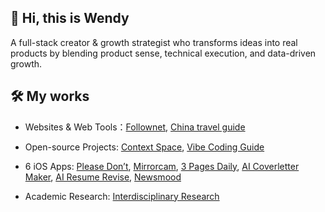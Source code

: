 ## 👋 Hi, this is Wendy

A full-stack creator & growth strategist who transforms ideas into real products by blending product sense, technical execution, and data-driven growth.


## 🛠️ My works

- Websites & Web Tools：[Follownet](https://www.follownet.online), [China travel guide](https://www.localtravelguide.fun)

- Open-source Projects: [Context Space](https://github.com/context-space/context-space), [Vibe Coding Guide](https://github.com/wendy7756/vibe-coding-guide)

- 6 iOS Apps: [Please Don’t](https://apps.apple.com/us/app/please-dont-display-messages/id6744848735), [Mirrorcam](https://apps.apple.com/us/app/mirrorcam-reference-camera/id6745373013), [3 Pages Daily](https://apps.apple.com/us/app/3-pages-daily-minimal-journal/id6744717008), [AI Coverletter Maker](https://apps.apple.com/us/app/ai-cover-letter-maker/id6744460792), [AI Resume Revise](https://apps.apple.com/us/app/ai-resume-revise/id6744333973), [Newsmood](https://apps.apple.com/us/app/newsmood-ai-news-sentiment/id6744967206)

- Academic Research: [Interdisciplinary Research](https://wendy7756.github.io/my-research)


